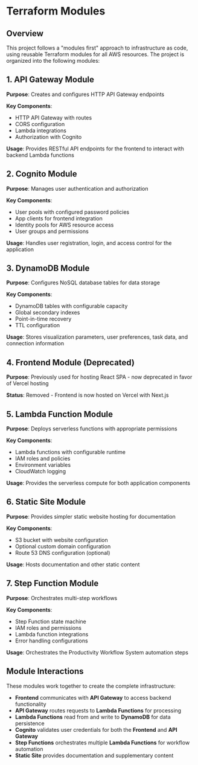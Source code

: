 # Terraform Modules

## Overview

This project follows a "modules first" approach to infrastructure as code, using reusable Terraform modules for all AWS resources. The project is organized into the following modules:

## 1. API Gateway Module

**Purpose**: Creates and configures HTTP API Gateway endpoints

**Key Components**:
- HTTP API Gateway with routes
- CORS configuration
- Lambda integrations
- Authorization with Cognito

**Usage**: Provides RESTful API endpoints for the frontend to interact with backend Lambda functions

## 2. Cognito Module

**Purpose**: Manages user authentication and authorization

**Key Components**:
- User pools with configured password policies
- App clients for frontend integration
- Identity pools for AWS resource access
- User groups and permissions

**Usage**: Handles user registration, login, and access control for the application

## 3. DynamoDB Module

**Purpose**: Configures NoSQL database tables for data storage

**Key Components**:
- DynamoDB tables with configurable capacity
- Global secondary indexes
- Point-in-time recovery
- TTL configuration

**Usage**: Stores visualization parameters, user preferences, task data, and connection information

## 4. Frontend Module (Deprecated)

**Purpose**: Previously used for hosting React SPA - now deprecated in favor of Vercel hosting

**Status**: Removed - Frontend is now hosted on Vercel with Next.js

## 5. Lambda Function Module

**Purpose**: Deploys serverless functions with appropriate permissions

**Key Components**:
- Lambda functions with configurable runtime
- IAM roles and policies
- Environment variables
- CloudWatch logging

**Usage**: Provides the serverless compute for both application components

## 6. Static Site Module

**Purpose**: Provides simpler static website hosting for documentation

**Key Components**:
- S3 bucket with website configuration
- Optional custom domain configuration
- Route 53 DNS configuration (optional)

**Usage**: Hosts documentation and other static content

## 7. Step Function Module

**Purpose**: Orchestrates multi-step workflows

**Key Components**:
- Step Function state machine
- IAM roles and permissions
- Lambda function integrations
- Error handling configurations

**Usage**: Orchestrates the Productivity Workflow System automation steps

## Module Interactions

These modules work together to create the complete infrastructure:

- **Frontend** communicates with **API Gateway** to access backend functionality
- **API Gateway** routes requests to **Lambda Functions** for processing
- **Lambda Functions** read from and write to **DynamoDB** for data persistence
- **Cognito** validates user credentials for both the **Frontend** and **API Gateway**
- **Step Functions** orchestrates multiple **Lambda Functions** for workflow automation
- **Static Site** provides documentation and supplementary content
